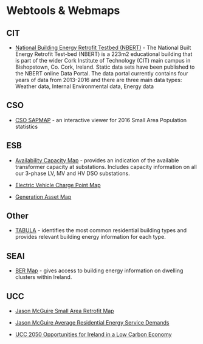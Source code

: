 # Webtools & Webmaps

## CIT

- [National Building Energy Retrofit Testbed (NBERT)](https://nbert-research.squarespace.com) - The National Built Energy Retrofit Test-bed (NBERT) is a 223m2 educational building that is part of the wider Cork Institute of Technology (CIT) main campus in Bishopstown, Co. Cork, Ireland. Static data sets have been published to the NBERT online Data Portal. The data portal currently contains four years of data from 2013-2016 and there are three main data types: Weather data, Internal Environmental data, Energy data

## CSO

- [CSO SAPMAP](http://census.cso.ie/sapmap/) - an interactive viewer for 2016 Small Area Population statistics

## ESB

- [Availability Capacity Map](https://www.esbnetworks.ie/network-capacity-map) - provides an indication of the available transformer capacity at substations.  Includes capacity information on all our 3-phase LV, MV and HV DSO substations.

- [Electric Vehicle Charge Point Map](https://esb.ie/ecars/charge-point-map)

- [Generation Asset Map](https://esb.ie/our-businesses/generation-energy-trading-new/generation-asset-map)



## Other

- [TABULA](http://webtool.building-typology.eu) - identifies the most common residential building types and provides relevant building energy information for each type.

## SEAI

- [BER Map](https://www.seai.ie/technologies/seai-maps/ber-map/) - gives access to building energy information on dwelling clusters within Ireland.

## UCC

- [Jason McGuire Small Area Retrofit Map](https://public.tableau.com/profile/jason.mc.guire#!/vizhome/SmallAreaRetrofitHotspot/RetrofitHotspots)

- [Jason McGuire Average Residential Energy Service Demands](https://public.tableau.com/profile/jason.mc.guire#!/vizhome/BERDatabase/BEROverview)

- [UCC 2050 Opportunities for Ireland in a Low Carbon Economy](https://public.tableau.com/profile/ucc.2050.project#!/vizhome/Our2050OpportunitiesforIrelandinaLowCarbonEconomy_0/Introduction)
